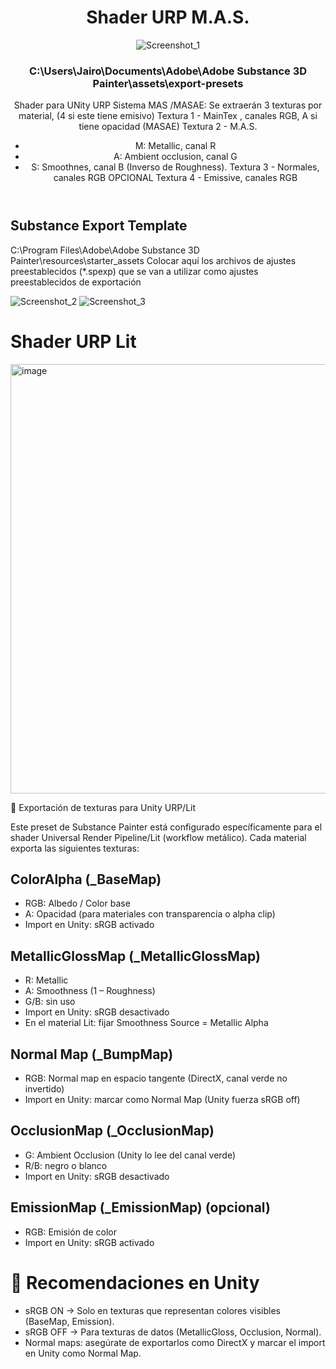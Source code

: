 <header>
  
# Shader URP M.A.S.

![Screenshot_1](https://github.com/user-attachments/assets/f93f22be-358d-40f6-a7fe-5beb27589b9d)

### C:\Users\Jairo\Documents\Adobe\Adobe Substance 3D Painter\assets\export-presets





Shader para UNity URP 
Sistema MAS /MASAE: Se extraerán 3 texturas por material, (4 si este tiene emisivo)
Textura 1 - MainTex , canales RGB, A si tiene opacidad (MASAE)
Textura 2 - M.A.S.
   - M: Metallic, canal R
   - A: Ambient occlusion, canal G
   - S: Smoothnes, canal B  (Inverso de Roughness).
Textura 3 - Normales, canales RGB
OPCIONAL Textura 4 - Emissive, canales RGB

</header>

## Substance Export Template

C:\Program Files\Adobe\Adobe Substance 3D Painter\resources\starter_assets
Colocar aquí los archivos de ajustes preestablecidos (*.spexp) que se van a utilizar como ajustes preestablecidos de exportación

![Screenshot_2](https://github.com/user-attachments/assets/04e4d969-f9b6-48ff-bdf2-724f9a1f6347)
![Screenshot_3](https://github.com/user-attachments/assets/1aeb12aa-dd70-42aa-806e-e852e9ad1f77)


# Shader URP Lit

<img width="868" height="687" alt="image" src="https://github.com/user-attachments/assets/2e3b75a4-59dd-4c60-849f-2f848b3ea4da" />

🎨 Exportación de texturas para Unity URP/Lit

Este preset de Substance Painter está configurado específicamente para el shader Universal Render Pipeline/Lit (workflow metálico).
Cada material exporta las siguientes texturas:

## ColorAlpha (_BaseMap)

  - RGB: Albedo / Color base
  - A: Opacidad (para materiales con transparencia o alpha clip)
  - Import en Unity: sRGB activado

## MetallicGlossMap (_MetallicGlossMap)

  - R: Metallic
  - A: Smoothness (1 – Roughness)
  - G/B: sin uso
  - Import en Unity: sRGB desactivado
  - En el material Lit: fijar Smoothness Source = Metallic Alpha

## Normal Map (_BumpMap)

  - RGB: Normal map en espacio tangente (DirectX, canal verde no invertido)
  - Import en Unity: marcar como Normal Map (Unity fuerza sRGB off)

## OcclusionMap (_OcclusionMap)

  - G: Ambient Occlusion (Unity lo lee del canal verde)
  - R/B: negro o blanco
  - Import en Unity: sRGB desactivado

## EmissionMap (_EmissionMap) (opcional)

  - RGB: Emisión de color
  - Import en Unity: sRGB activado

# 🔧 Recomendaciones en Unity

  - sRGB ON → Solo en texturas que representan colores visibles (BaseMap, Emission).
  - sRGB OFF → Para texturas de datos (MetallicGloss, Occlusion, Normal).
  - Normal maps: asegúrate de exportarlos como DirectX y marcar el import en Unity como Normal Map.
